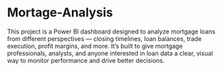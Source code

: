 # Mortage-Analysis
This project is a Power BI dashboard designed to analyze mortgage loans from different perspectives — closing timelines, loan balances, trade execution, profit margins, and more.  It’s built to give mortgage professionals, analysts, and anyone interested in loan data a clear, visual way to monitor performance and drive better decisions.
